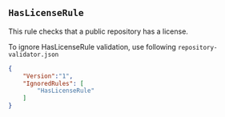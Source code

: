 ## `HasLicenseRule`

This rule checks that a public repository has a license.

To ignore HasLicenseRule validation, use following `repository-validator.json`

```json
{
    "Version":"1",
    "IgnoredRules": [
        "HasLicenseRule"
    ]
}
```

